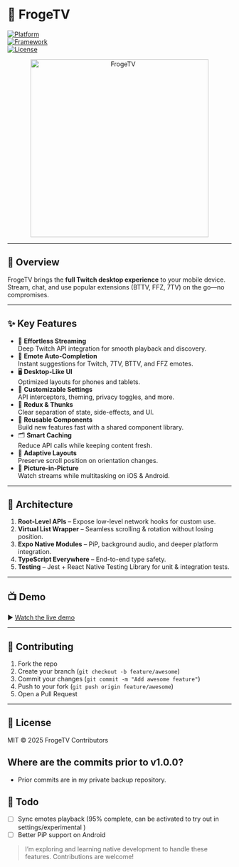 # 🐸 FrogeTV

[![Platform](https://img.shields.io/badge/platform-iOS%20%26%20Android-blue)](https://expo.dev/)  
[![Framework](https://img.shields.io/badge/framework-React%20Native-61DAFB)](https://reactnative.dev/)  
[![License](https://img.shields.io/badge/license-MIT-green)](/LICENSE)

<p align="center">
  <img
    src="https://israel-portfolio.com/assets/FrogeTV-IF_VaJ0I.png"
    alt="FrogeTV"
    width="400"
  />
</p>

---

## 🚀 Overview

FrogeTV brings the **full Twitch desktop experience** to your mobile device.  
Stream, chat, and use popular extensions (BTTV, FFZ, 7TV) on the go—no compromises.

---

## ✨ Key Features

- 🎥 **Effortless Streaming**  
  Deep Twitch API integration for smooth playback and discovery.  
- 💬 **Emote Auto-Completion**  
  Instant suggestions for Twitch, 7TV, BTTV, and FFZ emotes.  
- 🖥️ **Desktop-Like UI**  
  Optimized layouts for phones and tablets.  
- 🔧 **Customizable Settings**  
  API interceptors, theming, privacy toggles, and more.  
- 🔄 **Redux & Thunks**  
  Clear separation of state, side-effects, and UI.  
- 🔁 **Reusable Components**  
  Build new features fast with a shared component library.  
- 🗂️ **Smart Caching**  
  Reduce API calls while keeping content fresh.  
- 📐 **Adaptive Layouts**  
  Preserve scroll position on orientation changes.  
- 🔳 **Picture-in-Picture**  
  Watch streams while multitasking on iOS & Android.

---

## 🎨 Architecture

1. **Root-Level APIs** – Expose low-level network hooks for custom use.  
2. **Virtual List Wrapper** – Seamless scrolling & rotation without losing position.  
3. **Expo Native Modules** – PiP, background audio, and deeper platform integration.  
4. **TypeScript Everywhere** – End-to-end type safety.  
5. **Testing** – Jest + React Native Testing Library for unit & integration tests.

---

## 📺 Demo

▶️ [Watch the live demo](https://www.youtube.com/watch?v=MgvPfFEubTA)

---

## 🤝 Contributing

1. Fork the repo  
2. Create your branch (`git checkout -b feature/awesome`)  
3. Commit your changes (`git commit -m "Add awesome feature"`)  
4. Push to your fork (`git push origin feature/awesome`)  
5. Open a Pull Request

---

## 📄 License

MIT © 2025 FrogeTV Contributors

## Where are the commits prior to v1.0.0?
- Prior commits are in my private backup repository.

## 📝 Todo

- [ ] Sync emotes playback  (95% complete, can be activated to try out in settings/experimental )
- [ ] Better PiP support on Android  

> I’m exploring and learning native development to handle these features. Contributions are welcome!
